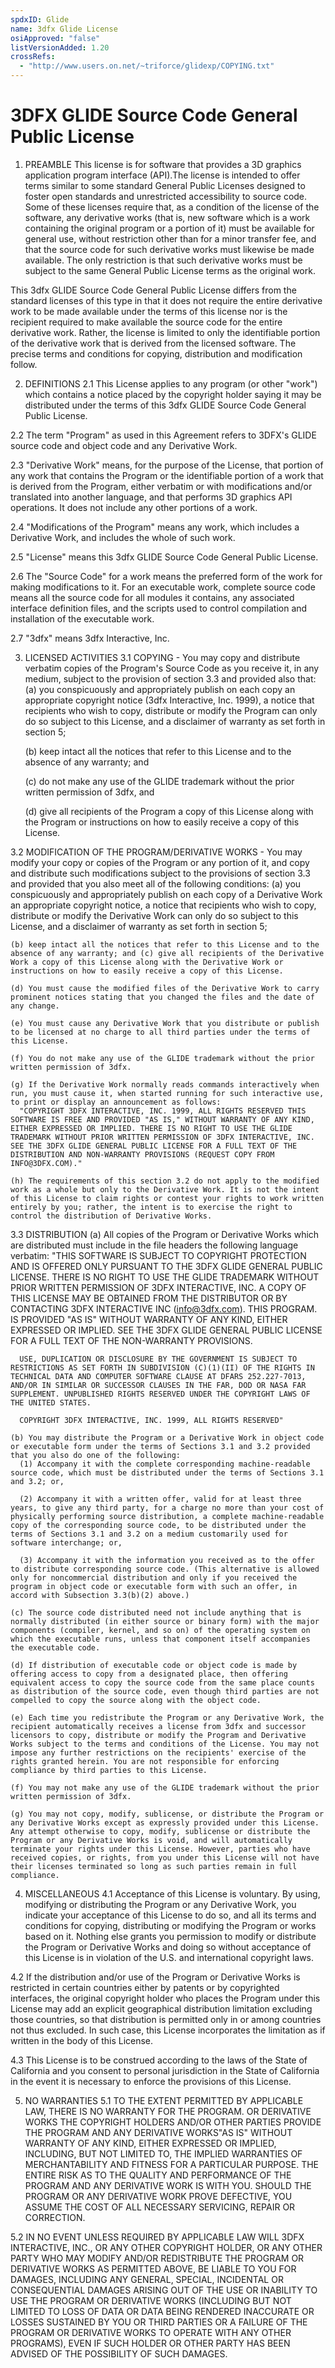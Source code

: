 ```yaml
---
spdxID: Glide
name: 3dfx Glide License
osiApproved: "false"
listVersionAdded: 1.20
crossRefs: 
  - "http://www.users.on.net/~triforce/glidexp/COPYING.txt"
---
```


# 3DFX GLIDE Source Code General Public License

1. PREAMBLE
  This license is for software that provides a 3D graphics application program interface (API).The license is intended to offer terms similar to some standard General Public Licenses designed to foster open standards and unrestricted accessibility to source code. Some of these licenses require that, as a condition of the license of the software, any derivative works (that is, new software which is a work containing the original program or a portion of it) must be available for general use, without restriction other than for a minor transfer fee, and that the source code for such derivative works must likewise be made available. The only restriction is that such derivative works must be subject to the same General Public License terms as the original work.

  This 3dfx GLIDE Source Code General Public License differs from the standard licenses of this type in that it does not require the entire derivative work to be made available under the terms of this license nor is the recipient required to make available the source code for the entire derivative work. Rather, the license is limited to only the identifiable portion of the derivative work that is derived from the licensed software. The precise terms and conditions for copying, distribution and modification follow.

2. DEFINITIONS
  2.1 This License applies to any program (or other "work") which contains a notice placed by the copyright holder saying it may be distributed under the terms of this 3dfx GLIDE Source Code General Public License.

  2.2 The term "Program" as used in this Agreement refers to 3DFX's GLIDE source code and object code and any Derivative Work.

  2.3 "Derivative Work" means, for the purpose of the License, that portion of any work that contains the Program or the identifiable portion of a work that is derived from the Program, either verbatim or with modifications and/or translated into another language, and that performs 3D graphics API operations. It does not include any other portions of a work.

  2.4 "Modifications of the Program" means any work, which includes a Derivative Work, and includes the whole of such work.

  2.5 "License" means this 3dfx GLIDE Source Code General Public License.

  2.6 The "Source Code" for a work means the preferred form of the work for making modifications to it. For an executable work, complete source code means all the source code for all modules it contains, any associated interface definition files, and the scripts used to control compilation and installation of the executable work.

  2.7 "3dfx" means 3dfx Interactive, Inc.

3. LICENSED ACTIVITIES
  3.1 COPYING - You may copy and distribute verbatim copies of the Program's Source Code as you receive it, in any medium, subject to the provision of section 3.3 and provided also that:
    (a) you conspicuously and appropriately publish on each copy an appropriate copyright notice (3dfx Interactive, Inc. 1999), a notice that recipients who wish to copy, distribute or modify the Program can only do so subject to this License, and a disclaimer of warranty as set forth in section 5;

    (b) keep intact all the notices that refer to this License and to the absence of any warranty; and

    (c) do not make any use of the GLIDE trademark without the prior written permission of 3dfx, and

    (d) give all recipients of the Program a copy of this License along with the Program or instructions on how to easily receive a copy of this License.

  3.2 MODIFICATION OF THE PROGRAM/DERIVATIVE WORKS - You may modify your copy or copies of the Program or any portion of it, and copy and distribute such modifications subject to the provisions of section 3.3 and provided that you also meet all of the following conditions:
    (a) you conspicuously and appropriately publish on each copy of a Derivative Work an appropriate copyright notice, a notice that recipients who wish to copy, distribute or modify the Derivative Work can only do so subject to this License, and a disclaimer of warranty as set forth in section 5;

    (b) keep intact all the notices that refer to this License and to the absence of any warranty; and (c) give all recipients of the Derivative Work a copy of this License along with the Derivative Work or instructions on how to easily receive a copy of this License.

    (d) You must cause the modified files of the Derivative Work to carry prominent notices stating that you changed the files and the date of any change.

    (e) You must cause any Derivative Work that you distribute or publish to be licensed at no charge to all third parties under the terms of this License.

    (f) You do not make any use of the GLIDE trademark without the prior written permission of 3dfx.

    (g) If the Derivative Work normally reads commands interactively when run, you must cause it, when started running for such interactive use, to print or display an announcement as follows:
      "COPYRIGHT 3DFX INTERACTIVE, INC. 1999, ALL RIGHTS RESERVED THIS SOFTWARE IS FREE AND PROVIDED "AS IS," WITHOUT WARRANTY OF ANY KIND, EITHER EXPRESSED OR IMPLIED. THERE IS NO RIGHT TO USE THE GLIDE TRADEMARK WITHOUT PRIOR WRITTEN PERMISSION OF 3DFX INTERACTIVE, INC. SEE THE 3DFX GLIDE GENERAL PUBLIC LICENSE FOR A FULL TEXT OF THE DISTRIBUTION AND NON-WARRANTY PROVISIONS (REQUEST COPY FROM INFO@3DFX.COM)."

    (h) The requirements of this section 3.2 do not apply to the modified work as a whole but only to the Derivative Work. It is not the intent of this License to claim rights or contest your rights to work written entirely by you; rather, the intent is to exercise the right to control the distribution of Derivative Works.

  3.3 DISTRIBUTION
    (a) All copies of the Program or Derivative Works which are distributed must include in the file headers the following language verbatim:
      "THIS SOFTWARE IS SUBJECT TO COPYRIGHT PROTECTION AND IS OFFERED ONLY PURSUANT TO THE 3DFX GLIDE GENERAL PUBLIC LICENSE. THERE IS NO RIGHT TO USE THE GLIDE TRADEMARK WITHOUT PRIOR WRITTEN PERMISSION OF 3DFX INTERACTIVE, INC. A COPY OF THIS LICENSE MAY BE OBTAINED FROM THE DISTRIBUTOR OR BY CONTACTING 3DFX INTERACTIVE INC (info@3dfx.com). THIS PROGRAM. IS PROVIDED "AS IS" WITHOUT WARRANTY OF ANY KIND, EITHER EXPRESSED OR IMPLIED. SEE THE 3DFX GLIDE GENERAL PUBLIC LICENSE FOR A FULL TEXT OF THE NON-WARRANTY PROVISIONS.

      USE, DUPLICATION OR DISCLOSURE BY THE GOVERNMENT IS SUBJECT TO RESTRICTIONS AS SET FORTH IN SUBDIVISION (C)(1)(II) OF THE RIGHTS IN TECHNICAL DATA AND COMPUTER SOFTWARE CLAUSE AT DFARS 252.227-7013, AND/OR IN SIMILAR OR SUCCESSOR CLAUSES IN THE FAR, DOD OR NASA FAR SUPPLEMENT. UNPUBLISHED RIGHTS RESERVED UNDER THE COPYRIGHT LAWS OF THE UNITED STATES.

      COPYRIGHT 3DFX INTERACTIVE, INC. 1999, ALL RIGHTS RESERVED"

    (b) You may distribute the Program or a Derivative Work in object code or executable form under the terms of Sections 3.1 and 3.2 provided that you also do one of the following:
      (1) Accompany it with the complete corresponding machine-readable source code, which must be distributed under the terms of Sections 3.1 and 3.2; or,

      (2) Accompany it with a written offer, valid for at least three years, to give any third party, for a charge no more than your cost of physically performing source distribution, a complete machine-readable copy of the corresponding source code, to be distributed under the terms of Sections 3.1 and 3.2 on a medium customarily used for software interchange; or,

      (3) Accompany it with the information you received as to the offer to distribute corresponding source code. (This alternative is allowed only for noncommercial distribution and only if you received the program in object code or executable form with such an offer, in accord with Subsection 3.3(b)(2) above.)

    (c) The source code distributed need not include anything that is normally distributed (in either source or binary form) with the major components (compiler, kernel, and so on) of the operating system on which the executable runs, unless that component itself accompanies the executable code.

    (d) If distribution of executable code or object code is made by offering access to copy from a designated place, then offering equivalent access to copy the source code from the same place counts as distribution of the source code, even though third parties are not compelled to copy the source along with the object code.

    (e) Each time you redistribute the Program or any Derivative Work, the recipient automatically receives a license from 3dfx and successor licensors to copy, distribute or modify the Program and Derivative Works subject to the terms and conditions of the License. You may not impose any further restrictions on the recipients' exercise of the rights granted herein. You are not responsible for enforcing compliance by third parties to this License.

    (f) You may not make any use of the GLIDE trademark without the prior written permission of 3dfx.

    (g) You may not copy, modify, sublicense, or distribute the Program or any Derivative Works except as expressly provided under this License. Any attempt otherwise to copy, modify, sublicense or distribute the Program or any Derivative Works is void, and will automatically terminate your rights under this License. However, parties who have received copies, or rights, from you under this License will not have their licenses terminated so long as such parties remain in full compliance.

4. MISCELLANEOUS
  4.1 Acceptance of this License is voluntary. By using, modifying or distributing the Program or any Derivative Work, you indicate your acceptance of this License to do so, and all its terms and conditions for copying, distributing or modifying the Program or works based on it. Nothing else grants you permission to modify or distribute the Program or Derivative Works and doing so without acceptance of this License is in violation of the U.S. and international copyright laws.

  4.2 If the distribution and/or use of the Program or Derivative Works is restricted in certain countries either by patents or by copyrighted interfaces, the original copyright holder who places the Program under this License may add an explicit geographical distribution limitation excluding those countries, so that distribution is permitted only in or among countries not thus excluded. In such case, this License incorporates the limitation as if written in the body of this License.

  4.3 This License is to be construed according to the laws of the State of California and you consent to personal jurisdiction in the State of California in the event it is necessary to enforce the provisions of this License.

5. NO WARRANTIES
  5.1 TO THE EXTENT PERMITTED BY APPLICABLE LAW, THERE IS NO WARRANTY FOR THE PROGRAM. OR DERIVATIVE WORKS THE COPYRIGHT HOLDERS AND/OR OTHER PARTIES PROVIDE THE PROGRAM AND ANY DERIVATIVE WORKS"AS IS" WITHOUT WARRANTY OF ANY KIND, EITHER EXPRESSED OR IMPLIED, INCLUDING, BUT NOT LIMITED TO, THE IMPLIED WARRANTIES OF MERCHANTABILITY AND FITNESS FOR A PARTICULAR PURPOSE. THE ENTIRE RISK AS TO THE QUALITY AND PERFORMANCE OF THE PROGRAM AND ANY DERIVATIVE WORK IS WITH YOU. SHOULD THE PROGRAM OR ANY DERIVATIVE WORK PROVE DEFECTIVE, YOU ASSUME THE COST OF ALL NECESSARY SERVICING, REPAIR OR CORRECTION.

  5.2 IN NO EVENT UNLESS REQUIRED BY APPLICABLE LAW WILL 3DFX INTERACTIVE, INC., OR ANY OTHER COPYRIGHT HOLDER, OR ANY OTHER PARTY WHO MAY MODIFY AND/OR REDISTRIBUTE THE PROGRAM OR DERIVATIVE WORKS AS PERMITTED ABOVE, BE LIABLE TO YOU FOR DAMAGES, INCLUDING ANY GENERAL, SPECIAL, INCIDENTAL OR CONSEQUENTIAL DAMAGES ARISING OUT OF THE USE OR INABILITY TO USE THE PROGRAM OR DERIVATIVE WORKS (INCLUDING BUT NOT LIMITED TO LOSS OF DATA OR DATA BEING RENDERED INACCURATE OR LOSSES SUSTAINED BY YOU OR THIRD PARTIES OR A FAILURE OF THE PROGRAM OR DERIVATIVE WORKS TO OPERATE WITH ANY OTHER PROGRAMS), EVEN IF SUCH HOLDER OR OTHER PARTY HAS BEEN ADVISED OF THE POSSIBILITY OF SUCH DAMAGES.
